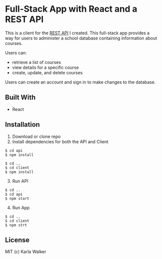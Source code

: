 # Full-Stack App with React and a REST API

This is a client for the [REST API](https://github.com/karla-codes/rest-api) I created. This full-stack app provides a way for users to administer a school database containing information about courses.

Users can:

- retrieve a list of courses
- view details for a specific course
- create, update, and delete courses

Users can create an account and sign in to make changes to the database.

## Built With

- React

## Installation

1. Download or clone repo
2. Install dependencies for both the API and Client

```
$ cd api
$ npm install
```

```
$ cd ..
$ cd client
$ npm install
```

3. Run API

```
$ cd ..
$ cd api
$ npm start
```

4. Run App

```
$ cd ..
$ cd client
$ npm strt
```

## License

MIT (c) Karla Walker
